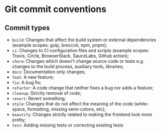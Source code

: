 # Git commit conventions

## Commit types

- `build`: Changes that affect the build system or external dependencies (example scopes: gulp, broccoli, npm, pnpm);
- `ci`: Changes to CI configuration files and scripts (example scopes: Travis, Circle, BrowserStack, SauceLabs, Github action);
- `chore`: Changes which doesn't change source code or tests e.g. changes to the build process, auxiliary tools, libraries;
- `docs`: Documentation only changes;
- `feat`: A new feature;
- `fix`: A bug fix;
- `refactor`: A code change that neither fixes a bug nor adds a feature;
- `cleanup`: Strictly removal of code;
- `revert`: Revert something;
- `style`: Changes that do not affect the meaning of the code (white-space, formatting, missing semi-colons, etc);
- `beautify`: Changes strictly related to making the frontend look more pretty;
- `test`: Adding missing tests or correcting existing tests
